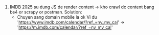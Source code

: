 
1. IMDB 2025 su dung JS de render content -> kho crawl dc content bang bs4 or scrapy or postman.
Solution:
    - Chuyen sang domain mobile la ok
    Vi du 'https://www.imdb.com/calendar/?ref_=nv_mv_cal' -> 'https://m.imdb.com/calendar/?ref_=nv_mv_cal'
